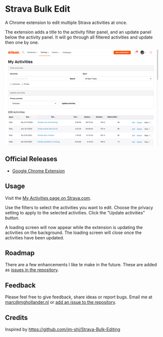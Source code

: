 # Strava Bulk Edit

A Chrome extension to edit multiple Strava activities at once.

The extension adds a title to the activity filter panel, and an update panel
below the activity panel. It will go through all filtered activities and
update then one by one.

![screenshot](src/images/screenshot-1280x800-google-chrome-1.png)

## Official Releases

- [Google Chrome Extension](https://chrome.google.com/webstore/detail/strava-bulk-edit/mkbkebdegldokaipfgficlleheeejfjg)

## Usage

Visit the [My Activities page on Strava.com](https://www.strava.com/athlete/training).

Use the filters to select the activities you want to edit. Choose the
privacy setting to apply to the selected activities. Click the "Update activities"
button.

A loading screen will now appear while the extension is updating the
activities on the background. The loading screen will close once the activities
have been updated.

## Roadmap

There are a few enhancements I like te make in the future. These are added as
[issues in the repository](https://github.com/MGHollander/strava-bulk-edit).

## Feedback

Please feel free to give feedback, share ideas or report bugs. Email me
at [marc@mghollander.nl](mailto:marc@mghollander.nl) or [add an issue to
the repository](https://github.com/MGHollander/strava-bulk-edit/issues).

## Credits

Inspired by https://github.com/jm-shi/Strava-Bulk-Editing
